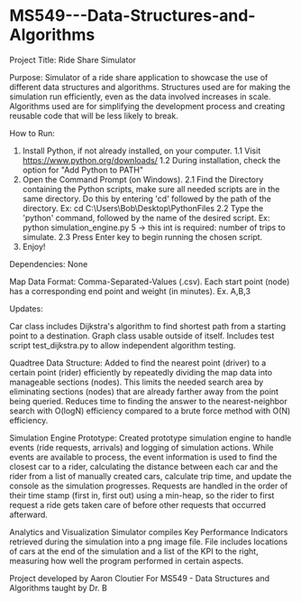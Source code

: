 # MS549---Data-Structures-and-Algorithms

Project Title: Ride Share Simulator

Purpose: Simulator of a ride share application to showcase the use of different data structures and algorithms. 
          Structures used are for making the simulation run efficiently, even as the data involved increases in scale.
          Algorithms used are for simplifying the development process and creating reusable code that will be less likely to break.

How to Run:
1. Install Python, if not already installed, on your computer.
	1.1 Visit https://www.python.org/downloads/
	1.2 During installation, check the option for "Add Python to PATH"
2. Open the Command Prompt (on Windows).
	2.1 Find the Directory containing the Python scripts, make sure all needed scripts 
		are in the same directory.
		Do this by entering 'cd' followed by the path of the directory.
			Ex: cd C:\Users\Bob\Desktop\PythonFiles
	2.2 Type the 'python' command, followed by the name of the desired script.
		Ex: python simulation_engine.py 5 -> this int is required: number of trips to simulate.
	2.3 Press Enter key to begin running the chosen script.
3. Enjoy!

Dependencies: None

Map Data Format: Comma-Separated-Values (.csv). Each start point (node) has a corresponding end point and weight (in minutes). Ex. A,B,3 


Updates: 

Car class includes Dijkstra's algorithm to find shortest path from a starting point to a destination. Graph class usable           outside of itself.
          Includes test script test_dijkstra.py to allow independent algorithm testing.

Quadtree Data Structure:
          Added to find the nearest point (driver) to a certain point (rider) efficiently by 
          repeatedly dividing the map data into manageable sections (nodes). This limits the
          needed search area by eliminating sections (nodes) that are already farther away from
          the point being queried.
          Reduces time to finding the answer to the nearest-neighbor search with O(logN) efficiency compared
          to a brute force method with O(N) efficiency.
          
Simulation Engine Prototype:
          Created prototype simulation engine to handle events (ride requests, arrivals) and logging of simulation
          actions. While events are available to process, the event information is used to find
          the closest car to a rider, calculating the distance between each car and the rider from a list of manually
          created cars, calculate trip time, and update the console as the simulation progresses. Requests are handled
          in the order of their time stamp (first in, first out) using a min-heap, so the rider to first request a ride
          gets taken care of before other requests that occurred afterward.

Analytics and Visualization
          Simulator compiles Key Performance Indicators retrieved during the simulation into a png image file.
          File includes locations of cars at the end of the simulation and a list of the KPI to the right, measuring
          how well the program performed in certain aspects.
          

Project developed by Aaron Cloutier
          For MS549 - Data Structures and Algorithms taught by Dr. B
